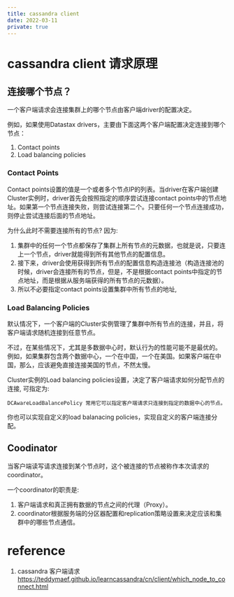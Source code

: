 ```yaml
---
title: cassandra client
date: 2022-03-11
private: true
---
```

# cassandra client 请求原理
## 连接哪个节点？
一个客户端请求会连接集群上的哪个节点由客户端driver的配置决定。

例如，如果使用Datastax drivers，主要由下面这两个客户端配置决定连接到哪个节点：
1. Contact points
2. Load balancing policies

### Contact Points
Contact points设置的值是一个或者多个节点IP的列表。当driver在客户端创建Cluster实例时，driver首先会按照指定的顺序尝试连接contact points中的节点地址。如果第一个节点连接失败，则尝试连接第二个。只要任何一个节点连接成功，则停止尝试连接后面的节点地址。

为什么此时不需要连接所有的节点? 因为:
1. 集群中的任何一个节点都保存了集群上所有节点的元数据，也就是说，只要连上一个节点，driver就能得到所有其他节点的配置信息。
2. 接下来，driver会使用获得到所有节点的配置信息构造连接池（构造连接池的时候，driver会连接所有的节点，但是，不是根据contact points中指定的节点地址，而是根据从服务端获得的所有节点的元数据）。
3. 所以不必要指定contact points设置集群中所有节点的地址, 

### Load Balancing Policies
默认情况下，一个客户端的Cluster实例管理了集群中所有节点的连接，并且，将客户端请求随机连接到任意节点。

不过，在某些情况下，尤其是多数据中心时，默认行为的性能可能不是最优的。 例如，如果集群包含两个数据中心，一个在中国，一个在美国。如果客户端在中国，那么，应该避免直接连接美国的节点，不然太慢。

Cluster实例的Load balancing policies设置，决定了客户端请求如何分配节点的连接, 可指定为:

    DCAwareLoadBalancePolicy 常用它可以指定客户端请求只连接到指定的数据中心的节点。

你也可以实现自定义的load balanacing policies，实现自定义的客户端连接分配。

## Coodinator
当客户端读写请求连接到某个节点时，这个被连接的节点被称作本次请求的coordinator。 

一个coordinator的职责是:
1. 客户端请求和真正拥有数据的节点之间的代理（Proxy）。
2. coordinator根据服务端的分区器配置和replication策略设置来决定应该和集群中的哪些节点通信。

# reference
1. cassandra 客户端请求 https://teddymaef.github.io/learncassandra/cn/client/which_node_to_connect.html